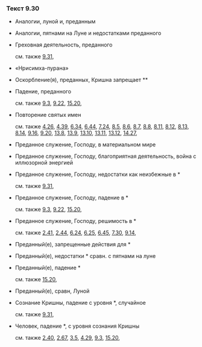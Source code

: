 ### Текст 9.30
	
- Аналогии, луной и, преданным

	
- Аналогии, пятнами на Луне и недостатками преданного

	
- Греховная деятельность, преданного

	см. также  [9.31](../09/0931.md), 
	
- «Нрисимха-пурана»

	
- Оскорбление(я), преданных, Кришна запрещает \*\*

	
- Падение, преданного

	см. также  [9.3](../09/0903.md),  [9.22](../09/0922.md),  [15.20](../15/1520.md), 
	
- Повторение святых имен

	см. также  [4.26](../04/0426.md),  [4.39](../04/0439.md),  [6.34](../06/0634.md),  [6.44](../06/0644.md),  [7.24](../07/0724.md),  [8.5](../08/0805.md),  [8.6](../08/0806.md),  [8.7](../08/0807.md),  [8.8](../08/0808.md),  [8.11](../08/0811.md),  [8.12](../08/0812.md),  [8.13](../08/0813.md),  [8.14](../08/0814.md),  [9.16](../09/0916.md),  [9.20](../09/0920.md),  [13.8](../13/1308.md),  [13.9](../13/1309.md),  [13.10](../13/1310.md),  [13.11](../13/1311.md),  [13.12](../13/1312.md),  [14.27](../14/1427.md), 
	
- Преданное служение, Господу, в материальном мире

	
- Преданное служение, Господу, благоприятная деятельность, война с иллюзорной энергией

	
- Преданное служение, Господу, недостатки как неизбежные в \*

	см. также  [9.31](../09/0931.md), 
	
- Преданное служение, Господу, падение в \*

	см. также  [9.3](../09/0903.md),  [9.22](../09/0922.md),  [15.20](../15/1520.md), 
	
- Преданное служение, Господу, решимость в \*

	см. также  [2.41](../02/0241.md),  [2.44](../02/0244.md),  [6.24](../06/0624.md),  [6.25](../06/0625.md),  [6.45](../06/0645.md),  [7.30](../07/0730.md),  [9.14](../09/0914.md), 
	
- Преданный(е), запрещенные действия для \*

	
- Преданный(е), недостатки \* сравн. с пятнами на луне

	
- Преданный(е), падение \*

	см. также  [15.20](../15/1520.md), 
	
- Преданный(е), сравн, Луной

	
- Сознание Кришны, падение с уровня \*, случайное

	см. также  [9.31](../09/0931.md), 
	
- Человек, падение \*, с уровня сознания Кришны

	см. также  [2.40](../02/0240.md),  [2.67](../02/0267.md),  [3.5](../03/0305.md),  [4.29](../04/0429.md),  [9.3](../09/0903.md),  [15.20](../15/1520.md), 
